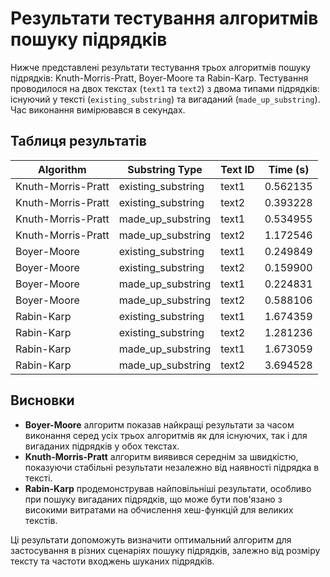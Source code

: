 # Результати тестування алгоритмів пошуку підрядків

Нижче представлені результати тестування трьох алгоритмів пошуку підрядків: Knuth-Morris-Pratt, Boyer-Moore та Rabin-Karp. Тестування проводилося на двох текстах (`text1` та `text2`) з двома типами підрядків: існуючий у тексті (`existing_substring`) та вигаданий (`made_up_substring`). Час виконання вимірювався в секундах.

## Таблиця результатів

| Algorithm            | Substring Type       | Text ID | Time (s) |
|----------------------|----------------------|---------|----------|
| Knuth-Morris-Pratt   | existing_substring   | text1   | 0.562135 |
| Knuth-Morris-Pratt   | existing_substring   | text2   | 0.393228 |
| Knuth-Morris-Pratt   | made_up_substring    | text1   | 0.534955 |
| Knuth-Morris-Pratt   | made_up_substring    | text2   | 1.172546 |
| Boyer-Moore          | existing_substring   | text1   | 0.249849 |
| Boyer-Moore          | existing_substring   | text2   | 0.159900 |
| Boyer-Moore          | made_up_substring    | text1   | 0.224831 |
| Boyer-Moore          | made_up_substring    | text2   | 0.588106 |
| Rabin-Karp           | existing_substring   | text1   | 1.674359 |
| Rabin-Karp           | existing_substring   | text2   | 1.281236 |
| Rabin-Karp           | made_up_substring    | text1   | 1.673059 |
| Rabin-Karp           | made_up_substring    | text2   | 3.694528 |

## Висновки

- **Boyer-Moore** алгоритм показав найкращі результати за часом виконання серед усіх трьох алгоритмів як для існуючих, так і для вигаданих підрядків у обох текстах.
- **Knuth-Morris-Pratt** алгоритм виявився середнім за швидкістю, показуючи стабільні результати незалежно від наявності підрядка в тексті.
- **Rabin-Karp** продемонстрував найповільніші результати, особливо при пошуку вигаданих підрядків, що може бути пов'язано з високими витратами на обчислення хеш-функцій для великих текстів.

Ці результати допоможуть визначити оптимальний алгоритм для застосування в різних сценаріях пошуку підрядків, залежно від розміру тексту та частоти входжень шуканих підрядків.
